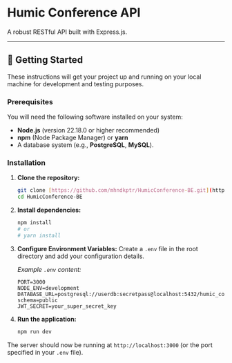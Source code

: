 # Humic Conference API

A robust RESTful API built with Express.js.

---

## 🚀 Getting Started

These instructions will get your project up and running on your local machine for development and testing purposes.

### Prerequisites

You will need the following software installed on your system:

- **Node.js** (version 22.18.0 or higher recommended)
- **npm** (Node Package Manager) or **yarn**
- A database system (e.g., **PostgreSQL**, **MySQL**).

### Installation

1.  **Clone the repository:**

    ```bash
    git clone [https://github.com/mhndkptr/HumicConference-BE.git](https://github.com/mhndkptr/HumicConference-BE.git)
    cd HumicConference-BE
    ```

2.  **Install dependencies:**

    ```bash
    npm install
    # or
    # yarn install
    ```

3.  **Configure Environment Variables:**
    Create a `.env` file in the root directory and add your configuration details.

    _Example `.env` content:_

    ```
    PORT=3000
    NODE_ENV=development
    DATABASE_URL=postgresql://userdb:secretpass@localhost:5432/humic_conference_db?schema=public
    JWT_SECRET=your_super_secret_key
    ```

4.  **Run the application:**
    ```bash
    npm run dev
    ```

The server should now be running at `http://localhost:3000` (or the port specified in your `.env` file).

